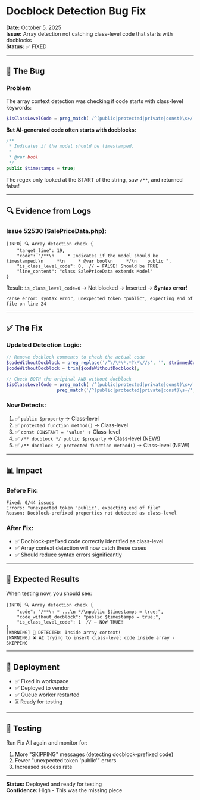 # Docblock Detection Bug Fix

**Date:** October 5, 2025  
**Issue:** Array detection not catching class-level code that starts with docblocks  
**Status:** ✅ FIXED

---

## 🐛 The Bug

### Problem
The array context detection was checking if code starts with class-level keywords:
```php
$isClassLevelCode = preg_match('/^(public|protected|private|const)\s+/', $trimmedCode);
```

**But AI-generated code often starts with docblocks:**
```php
/**
 * Indicates if the model should be timestamped.
 *
 * @var bool
 */
public $timestamps = true;
```

The regex only looked at the START of the string, saw `/**`, and returned false!

---

## 🔍 Evidence from Logs

### Issue 52530 (SalePriceData.php):
```
[INFO] 🔍 Array detection check {
    "target_line": 19,
    "code": "/**\n     * Indicates if the model should be timestamped.\n     *\n     * @var bool\n     */\n    public ",
    "is_class_level_code": 0,  // ← FALSE! Should be TRUE
    "line_content": "class SalePriceData extends Model"
}
```

Result: `is_class_level_code=0` → Not blocked → Inserted → **Syntax error!**

```
Parse error: syntax error, unexpected token "public", expecting end of file on line 24
```

---

## ✅ The Fix

### Updated Detection Logic:
```php
// Remove docblock comments to check the actual code
$codeWithoutDocblock = preg_replace('/^\/\*\*.*?\*\//s', '', $trimmedCode);
$codeWithoutDocblock = trim($codeWithoutDocblock);

// Check BOTH the original AND without docblock
$isClassLevelCode = preg_match('/^(public|protected|private|const)\s+/', $trimmedCode) ||
                   preg_match('/^(public|protected|private|const)\s+/', $codeWithoutDocblock);
```

### Now Detects:
1. ✅ `public $property` → Class-level
2. ✅ `protected function method()` → Class-level
3. ✅ `const CONSTANT = 'value'` → Class-level
4. ✅ `/** docblock */ public $property` → Class-level (NEW!)
5. ✅ `/** docblock */ protected function method()` → Class-level (NEW!)

---

## 📊 Impact

### Before Fix:
```
Fixed: 0/44 issues
Errors: "unexpected token 'public', expecting end of file"
Reason: Docblock-prefixed properties not detected as class-level
```

### After Fix:
- ✅ Docblock-prefixed code correctly identified as class-level
- ✅ Array context detection will now catch these cases
- ✅ Should reduce syntax errors significantly

---

## 🎯 Expected Results

When testing now, you should see:
```
[INFO] 🔍 Array detection check {
    "code": "/**\n * ...\n */\npublic $timestamps = true;",
    "code_without_docblock": "public $timestamps = true;",
    "is_class_level_code": 1  // ← NOW TRUE!
}
[WARNING] 🚫 DETECTED: Inside array context!
[WARNING] ❌ AI trying to insert class-level code inside array - SKIPPING
```

---

## 🚀 Deployment

- ✅ Fixed in workspace
- ✅ Deployed to vendor
- ✅ Queue worker restarted
- ⏳ Ready for testing

---

## 📝 Testing

Run Fix All again and monitor for:
1. More "SKIPPING" messages (detecting docblock-prefixed code)
2. Fewer "unexpected token 'public'" errors
3. Increased success rate

---

**Status:** Deployed and ready for testing  
**Confidence:** High - This was the missing piece
